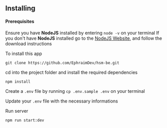 ## Installing

#### Prerequisites

Ensure you have **NodeJS** installed by entering `node -v` on your terminal
If you don't have **NodeJS** installed go to the [NodeJS Website](http://nodejs.org), and follow the download instructions

To install this app

```
git clone https://github.com/EphraimDev/hsm-be.git
```

cd into the project folder and install the required dependencies

```
npm install
```

Create a `.env` file by running `cp .env.sample .env` on your terminal

Update your `.env` file with the necessary informations

Run server

```
npm run start:dev
